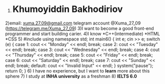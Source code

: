 1) # Khumoyiddin Bakhodiriov
2)email: xuma.27.09@gmail.com telegram account @Xuma_27_09 (https://telegram.me/Xuma_27_09)
3)I want to become a good front-end programmer and start building carier.
4)I know *C++(intermediate)
*HTML
*CSS
5) #include <iostream>
using namespace std;
int main6()   {
int e;
cin >> e;
switch (e)
{
case 1:
	cout << "Monday" << endl;
	break;
case 2:
	cout << "Tuesday" << endl;
	break;
case 3:
	cout << "Wednesday" << endl;
	break;
case 4:
	cout << "Thursday" << endl;
	break;
case 5:
	cout << "Friday" << endl;
	break;
case 6:
	cout << "Saturday" << endl;
	break;
case 7:
	cout << "Sunday" << endl;
	break;
default:
	cout << "Invalid Input" << endl;
}
system("pause");
return 0;
}
  6) I have no experience, but I want to **learn** more about this sphere
  7) I study at **INHA university** as a freshman
  8) **IELTS 6.0**
